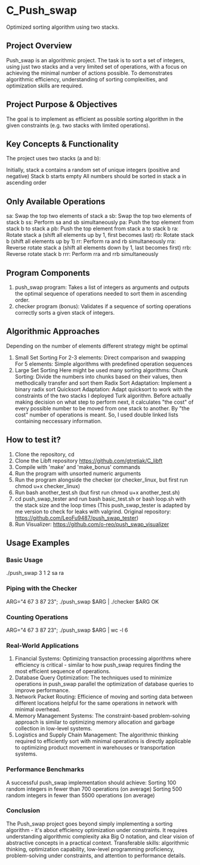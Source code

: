# C_Push_swap
Optimized sorting algorithm using two stacks.

## Project Overview
Push_swap is an algorithmic project. The task is to sort a set of integers, using just two stacks and a very limited set of operations, with a focus on achieving the minimal number of actions possible. 
To demonstrates algorithmic efficiency, understanding of sorting complexities, and optimization skills are required.

## Project Purpose & Objectives
The goal is to implement as efficient as possible sorting algorithm in the given constraints (e.g. two stacks with limited operations).

## Key Concepts & Functionality
The project uses two stacks (a and b):

Initially, stack a contains a random set of unique integers (positive and negative)
Stack b starts empty
All numbers should be sorted in stack a in ascending order

## Only Available Operations
sa: Swap the top two elements of stack a
sb: Swap the top two elements of stack b
ss: Perform sa and sb simultaneously
pa: Push the top element from stack b to stack a
pb: Push the top element from stack a to stack b
ra: Rotate stack a (shift all elements up by 1, first becomes last)
rb: Rotate stack b (shift all elements up by 1)
rr: Perform ra and rb simultaneously
rra: Reverse rotate stack a (shift all elements down by 1, last becomes first)
rrb: Reverse rotate stack b
rrr: Perform rra and rrb simultaneously

## Program Components
1. push_swap program: Takes a list of integers as arguments and outputs the optimal sequence of operations needed to sort them in ascending order.
2. checker program (bonus): Validates if a sequence of sorting operations correctly sorts a given stack of integers.

## Algorithmic Approaches
Depending on the number of elements different strategy might be optimal
1. Small Set Sorting
For 2-3 elements: Direct comparison and swapping
For 5 elements: Simple algorithms with predefined operation sequences
2. Large Set Sorting
Here might be used many sorting algorithms:
Chunk Sorting: Divide the numbers into chunks based on their values, then methodically transfer and sort them
Radix Sort Adaptation: Implement a binary radix sort
Quicksort Adaptation: Adapt quicksort to work with the constraints of the two stacks
I deployed Turk algorithm. Before actually making decision on what step to perform next, it calculates "the cost" of every possible number to be moved from one stack to another.
By "the cost" number of operations is meant.
So, I used double linked lists containing neccessary information.

## How to test it?
1. Clone the repository, cd
2. Clone the Libft repository https://github.com/gtretiak/C_libft
3. Compile with 'make' and 'make_bonus' commands
4. Run the program with unsorted numeric arguments
5. Run the program alongside the checker (or checker_linux, but first run chmod u+x checker_linux)
6. Run bash another_test.sh (but first run chmod u+x another_test.sh)
7. cd push_swap_tester and run bash basic_test.sh or bash loop.sh with the stack size and the loop times (This push_swap_tester is adapted by me version to check for leaks with valgrind. Original repository: https://github.com/LeoFu9487/push_swap_tester)
8. Run Visualizer: https://github.com/o-reo/push_swap_visualizer
## Usage Examples

### Basic Usage
./push_swap 3 1 2
sa
ra

### Piping with the Checker
ARG="4 67 3 87 23"; ./push_swap $ARG | ./checker $ARG
OK

### Counting Operations
ARG="4 67 3 87 23"; ./push_swap $ARG | wc -l
6

### Real-World Applications
1. Financial Systems: Optimizing transaction processing algorithms where efficiency is critical - similar to how push_swap requires finding the most efficient sequence of operations.
2. Database Query Optimization: The techniques used to minimize operations in push_swap parallel the optimization of database queries to improve performance.
3. Network Packet Routing: Efficience of moving and sorting data between different locations helpful for the same operations in network with minimal overhead.
4. Memory Management Systems: The constraint-based problem-solving approach is similar to optimizing memory allocation and garbage collection in low-level systems.
5. Logistics and Supply Chain Management: The algorithmic thinking required to efficiently sort with minimal operations is directly applicable to optimizing product movement in warehouses or transportation systems.

### Performance Benchmarks
A successful push_swap implementation should achieve:
Sorting 100 random integers in fewer than 700 operations (on average)
Sorting 500 random integers in fewer than 5500 operations (on average)

### Conclusion
The Push_swap project goes beyond simply implementing a sorting algorithm - it's about efficiency optimization under constraints. It requires understanding algorithmic complexity aka Big O notation, and clear vision of abstractive concepts in a practical context. Transferable skills: algorithmic thinking, optimization capability, low-level programming proficiency, problem-solving under constraints, and attention to performance details.
